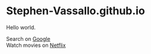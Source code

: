 # Stephen-Vassallo.github.io

Hello world.

Search on <a href="www.google.com">Google</a></br>
Watch movies on <a href="www.netflix.com">Netflix</a>

